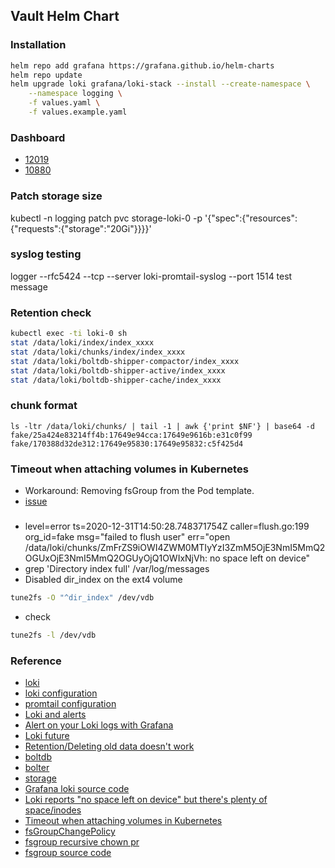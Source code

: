 ## Vault Helm Chart
### Installation
```bash
helm repo add grafana https://grafana.github.io/helm-charts
helm repo update
helm upgrade loki grafana/loki-stack --install --create-namespace \
    --namespace logging \
    -f values.yaml \
    -f values.example.yaml
```

### Dashboard
* [12019](https://grafana.com/grafana/dashboards/12019)
* [10880](https://grafana.com/grafana/dashboards/10880)

### Patch storage size
kubectl -n logging patch pvc storage-loki-0 -p '{"spec":{"resources":{"requests":{"storage":"20Gi"}}}}'

### syslog testing
logger --rfc5424 --tcp --server loki-promtail-syslog --port 1514 test message

### Retention check
```bash
kubectl exec -ti loki-0 sh
stat /data/loki/index/index_xxxx
stat /data/loki/chunks/index/index_xxxx
stat /data/loki/boltdb-shipper-compactor/index_xxxx
stat /data/loki/boltdb-shipper-active/index_xxxx
stat /data/loki/boltdb-shipper-cache/index_xxxx
```

### chunk format
```
ls -ltr /data/loki/chunks/ | tail -1 | awk {'print $NF'} | base64 -d
fake/25a424e83214ff4b:17649e94cca:17649e9616b:e31c0f99
fake/170388d32de312:17649e95830:17649e95832:c5f425d4
```

### Timeout when attaching volumes in Kubernetes
* Workaround: Removing fsGroup from the Pod template.
* [issue](https://github.com/kubernetes/kubernetes/issues/67014)

###
* level=error ts=2020-12-31T14:50:28.748371754Z caller=flush.go:199 org_id=fake msg="failed to flush user" err="open /data/loki/chunks/ZmFrZS9iOWI4ZWM0MTIyYzI3ZmM5OjE3NmI5MmQ2OGUxOjE3NmI5MmQ2OGUyOjQ1OWIxNjVh: no space left on device"
* grep 'Directory index full' /var/log/messages
* Disabled dir_index on the ext4 volume
```bash
tune2fs -O "^dir_index" /dev/vdb
```
* check
```bash
tune2fs -l /dev/vdb
```

### Reference
* [loki](https://github.com/grafana/loki/tree/master/production/helm)
* [loki configuration](https://grafana.com/docs/loki/latest/configuration/#configuring-loki)
* [promtail configuration](https://grafana.com/docs/loki/latest/clients/promtail/configuration)
* [Loki and alerts](https://github.com/grafana/loki/issues/340)
* [Alert on your Loki logs with Grafana](https://www.youtube.com/watch?v=GdgX46KwKqo)
* [Loki future](https://www.youtube.com/watch?v=TcmvmqbrDKU)
* [Retention/Deleting old data doesn't work](https://github.com/grafana/loki/issues/881)
* [boltdb](https://github.com/boltdb/bolt)
* [bolter](https://github.com/hasit/bolter)
* [storage](https://grafana.com/docs/loki/latest/operations/storage)
* [Grafana loki source code](https://aleiwu.com/post/grafana-loki)
* [Loki reports "no space left on device" but there's plenty of space/inodes](https://github.com/grafana/loki/issues/1502)
* [Timeout when attaching volumes in Kubernetes](https://support.cloudbees.com/hc/en-us/articles/360035837431-Timeout-when-attaching-volumes-in-Kubernetes)
* [fsGroupChangePolicy](https://kubernetes.io/blog/2020/12/14/kubernetes-release-1.20-fsgroupchangepolicy-fsgrouppolicy/)
* [fsgroup recursive chown pr](https://github.com/kubernetes/kubernetes/pull/88488)
* [fsgroup source code](https://github.com/kubernetes/kubernetes/blob/master/pkg/volume/volume_linux.go)
